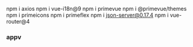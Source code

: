 npm i axios 
npm i vue-i18n@9 
npm i primevue 
npm i @primevue/themes
npm i primeicons 
npm i primeflex 
npm i json-server@0.17.4
npm i vue-router@4

### appv

<script>

//import {BcApiService} from "./news/services/bc-api.service.js";
//import {Ent} from "./news/model/ent.entity.js";
//import EntList from "./news/components/ent-list.component.vue";
//import ToolbarContent from "./public/components/toolbar-content.component.vue";
//import FooterContent from "./public/components/footer-content.component.vue";
export default {
  name: 'App',
  //components: {ToolbarContent, EntList, FooterContent},
  data() {
    return {
        ents: [],
        errors: [],
        bcApi: new BCApiService() 
    }
  },
  methods: {
    buildEntListFromResponseData(ents) {
        return ents.map(ent => new Ent(
            ent.at1,
            ent.at2,
            ent.at3,
            ent.at4
        ))
    },
    getEnts() {
        this.bcApi.getAllSources()
            .then(response => {
                let ents = response.data.ents;
                this.ents = this.buildEntListFromResponseData(ents);
                console.log(this.ents);
            })
            .catch(e => this.errors.push(e));
    }
  },
  created() {
    this.getEnts();
    console.log("App vue works");
  }
}
</script>

<template>
  <toolbar-content/>
    <div>
        <ent-list v-if="errors" :ents="ents"/>
    </div> 
  </div>
  <footer-content/>
</template>

<style scoped>

</style>
